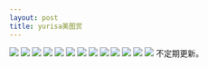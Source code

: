 ```yaml
---
layout: post
title: yurisa美图赏
---
```


<img src="http://images2015.cnblogs.com/blog/848995/201612/848995-20161218105802448-478287705.jpg"  />  
<img src="http://images2015.cnblogs.com/blog/848995/201612/848995-20161218105815526-1574923852.jpg"  />  
<img src="http://images2015.cnblogs.com/blog/848995/201612/848995-20161218105819511-865921904.jpg"  />  
<img src="http://images2015.cnblogs.com/blog/848995/201612/848995-20161218105824417-1367435702.jpg"  />  
<img src="http://images2015.cnblogs.com/blog/848995/201612/848995-20161218105825651-595437421.jpg"  />  
<img src="http://images2015.cnblogs.com/blog/848995/201612/848995-20161218105826573-1991516195.jpg"  />  
<img src="http://images2015.cnblogs.com/blog/848995/201612/848995-20161218105827479-367194196.jpg"  />  
<img src="http://images2015.cnblogs.com/blog/848995/201612/848995-20161218105828386-1708895874.jpg"  />  
<img src="http://images2015.cnblogs.com/blog/848995/201612/848995-20161218105829448-1825364381.jpg"  />  
<img src="http://images2015.cnblogs.com/blog/848995/201612/848995-20161218105831198-182455914.jpg"  />  
<img src="http://images2015.cnblogs.com/blog/848995/201612/848995-20161218105832229-122116841.jpg"  />  
<img src="http://images2015.cnblogs.com/blog/848995/201612/848995-20161218105833245-531605162.jpg"  />  
<img src="http://images2015.cnblogs.com/blog/848995/201612/848995-20161218105834933-1770521074.jpg"  />  
  不定期更新。  
